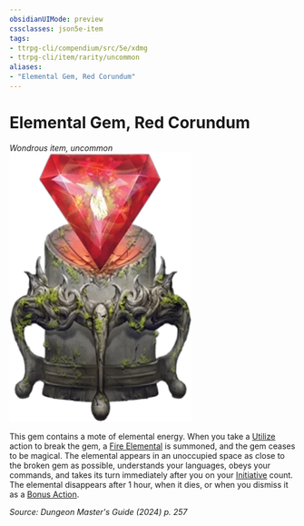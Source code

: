 ```yaml
---
obsidianUIMode: preview
cssclasses: json5e-item
tags:
- ttrpg-cli/compendium/src/5e/xdmg
- ttrpg-cli/item/rarity/uncommon
aliases: 
- "Elemental Gem, Red Corundum"
---
```

# Elemental Gem, Red Corundum
*Wondrous item, uncommon*  
![](3-Mechanics/CLI/items/img/elemental-gem-red-corundum.webp#right)


This gem contains a mote of elemental energy. When you take a [Utilize](3-Mechanics/CLI/rules/actions.md#Utilize) action to break the gem, a [Fire Elemental](3-Mechanics/CLI/bestiary/elemental/fire-elemental-xmm.md) is summoned, and the gem ceases to be magical. The elemental appears in an unoccupied space as close to the broken gem as possible, understands your languages, obeys your commands, and takes its turn immediately after you on your [Initiative](3-Mechanics/CLI/rules/variant-rules/initiative-xphb.md) count. The elemental disappears after 1 hour, when it dies, or when you dismiss it as a [Bonus Action](3-Mechanics/CLI/rules/variant-rules/bonus-action-xphb.md).

*Source: Dungeon Master's Guide (2024) p. 257*